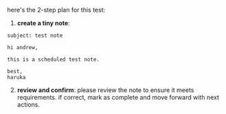 here's the 2-step plan for this test:

1. **create a tiny note**: 
```
subject: test note

hi andrew,

this is a scheduled test note.

best,
haruka
```

2. **review and confirm**:
please review the note to ensure it meets requirements.
if correct, mark as complete and move forward with next actions.